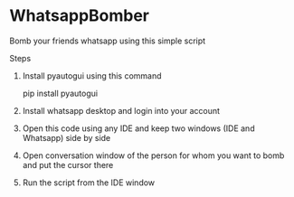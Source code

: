 # WhatsappBomber
Bomb your friends whatsapp using this simple script


Steps

1) Install pyautogui using this command 

   pip install pyautogui
   
2) Install whatsapp desktop and login into your account
3) Open this code using any IDE and keep two windows (IDE and Whatsapp) side by side
4) Open conversation window of the person for whom you want to bomb and put the cursor there
5) Run the script from the IDE window 
